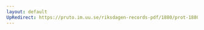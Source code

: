 ```yaml
---
layout: default
UpRedirect: https://pruto.im.uu.se/riksdagen-records-pdf/1880/prot-1880--fk--011/prot-1880--fk--011_033.pdf
---
```

